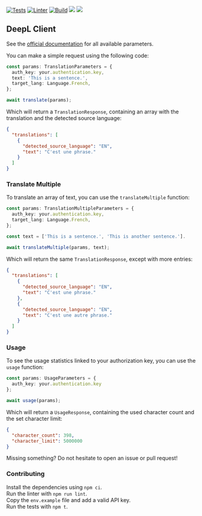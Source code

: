 [![Tests](https://github.com/gillescoolen/deepl-client/actions/workflows/test.yml/badge.svg)](https://github.com/gillescoolen/deepl-client/actions/workflows/test.yml) [![Linter](https://github.com/gillescoolen/deepl-client/actions/workflows/lint.yml/badge.svg)](https://github.com/gillescoolen/deepl-client/actions/workflows/lint.yml) [![Build](https://github.com/gillescoolen/deepl-client/actions/workflows/build.yml/badge.svg)](https://github.com/gillescoolen/deepl-client/actions/workflows/build.yml) <a href="https://codeclimate.com/github/gillescoolen/deepl-client/maintainability"><img src="https://api.codeclimate.com/v1/badges/1ec22f4c574f9660bae0/maintainability" /></a>
<a href="https://codeclimate.com/github/gillescoolen/deepl-client/test_coverage"><img src="https://api.codeclimate.com/v1/badges/1ec22f4c574f9660bae0/test_coverage" /></a>
## DeepL Client
See the [official documentation](https://www.deepl.com/docs-api/translating-text/request/) for all available parameters.

You can make a simple request using the following code:

```typescript
const params: TranslationParameters = {
  auth_key: your.authentication.key,
  text: 'This is a sentence.',
  target_lang: Language.French,
};

await translate(params);
```

Which will return a `TranslationResponse`, containing an array with the translation and the detected source language:

```json
{
  "translations": [
    {
      "detected_source_language": "EN",
      "text": "C'est une phrase."
    }
  ]
}
```

### Translate Multiple
To translate an array of text, you can use the `translateMultiple` function:

```typescript
const params: TranslationMultipleParameters = {
  auth_key: your.authentication.key,
  target_lang: Language.French,
};

const text = ['This is a sentence.', 'This is another sentence.'].

await translateMultiple(params, text);
```

Which will return the same `TranslationResponse`, except with more entries:

```json
{
  "translations": [
    {
      "detected_source_language": "EN",
      "text": "C'est une phrase."
    },
    {
      "detected_source_language": "EN",
      "text": "C'est une autre phrase."
    }
  ]
}
```

### Usage
To see the usage statistics linked to your authorization key, you can use the `usage` function:

```typescript
const params: UsageParameters = {
  auth_key: your.authentication.key
};

await usage(params);
```

Which will return a `UsageResponse`, containing the used character count and the set character limit:

```json
{
  "character_count": 398,
  "character_limit": 5000000
}
```

Missing something? Do not hesitate to open an issue or pull request!

### Contributing

Install the dependencies using `npm ci`.\
Run the linter with `npm run lint`.\
Copy the `env.example` file and add a valid API key.\
Run the tests with `npm t`.
